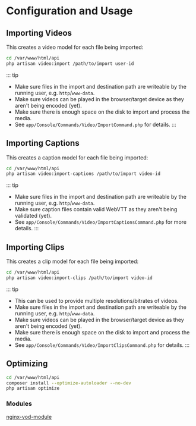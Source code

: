 # Configuration and Usage

## Importing Videos

This creates a video model for each file being imported:

```bash
cd /var/www/html/api
php artisan video:import /path/to/import user-id
```

::: tip

- Make sure files in the import and destination path are writeable by the running user, e.g. `http`/`www-data`.
- Make sure videos can be played in the browser/target device as they aren't being encoded (yet).
- Make sure there is enough space on the disk to import and process the media.
- See `app/Console/Commands/Video/ImportCommand.php` for details.
  :::

## Importing Captions

This creates a caption model for each file being imported:

```bash
cd /var/www/html/api
php artisan video:import-captions /path/to/import video-id
```

::: tip

- Make sure files in the import and destination path are writeable by the running user, e.g. `http`/`www-data`.
- Make sure caption files contain valid WebVTT as they aren't being validated (yet).
- See `app/Console/Commands/Video/ImportCaptionsCommand.php` for more details.
  :::

## Importing Clips

This creates a clip model for each file being imported:

```bash
cd /var/www/html/api
php artisan video:import-clips /path/to/import video-id
```

::: tip

- This can be used to provide multiple resolutions/bitrates of videos.
- Make sure files in the import and destination path are writeable by the running user, e.g. `http`/`www-data`.
- Make sure videos can be played in the browser/target device as they aren't being encoded (yet).
- Make sure there is enough space on the disk to import and process the media.
- See `app/Console/Commands/Video/ImportClipsCommand.php` for details.
  :::

## Optimizing

```bash
cd /var/www/html/api
composer install --optimize-autoloader --no-dev
php artisan optimize
```

### Modules

[nginx-vod-module](https://github.com/kaltura/nginx-vod-module#performance-recommendations)
